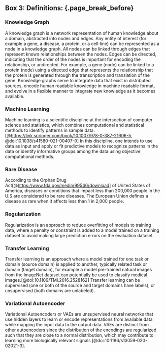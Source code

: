 ## Box 3: Definitions: {.page_break_before}

### Knowledge Graph

A knowledge graph is a network representation of human knowledge about a domain, abstracted into nodes and edges. 
Any entity of interest (for example a gene, a disease, a protein, or a cell-line) can be represented as a node in a knowledge graph.
All nodes can be linked through edges that represent known relationships between the nodes. 
Edges can be directed, indicating that the order of the nodes is important for encoding the relationship, or undirected.
For example, a gene (node) can be linked to a protein (node) using a directed edge that represents the relationship that the protein is generated through the transcription and translation of the gene. 
Knowledge graphs serve to integrate data that exist in distributed sources, encode human readable knowledge in machine readable format, and evolve in a flexible manner to integrate new knowledge as it becomes available.

### Machine Learning

Machine learning is a scientific discipline at the intersection of computer science and statistics, which combines computational and statistical methods to identify patterns in sample data.[@https://link.springer.com/book/10.1007/978-0-387-21606-5, @doi:10.1038/s41580-021-00407-0]
In this discipline, one intends to use data as input and apply or fit predictive models to recognize patterns in the data or identify informative groups among the data using objective computational methods.

### Rare Disease

According to the Orphan Drug Act[@https://www.fda.gov/media/99546/download] of United States of America, diseases or conditions that impact less than 200,000 people in the U.S are considered to be rare diseases. 
The European Union defines a disease as rare when it affects less than 1 in 2,000 people.

### Regularization
Regularization is an approach to reduce overfitting of models to training data, where a penalty or constraint is added to a model trained on a training dataset to avoid making large prediction errors on the evaluation dataset.

### Transfer Learning

Transfer learning is an approach where a model trained for one task or domain (source domain) is applied to another, typically related task or domain (target domain), for example a model pre-trained natural images from the ImageNet dataset can potentially be used to classify medical images.[@doi:10.1109/TMI.2016.2528162]
Transfer learning can be supervised (one or both of the source and target domains have labels), or unsupervised (both domains are unlabeled).

### Variational Autoencoder

Variational Autoencoders or VAEs are unsupervised neural networks that use hidden layers to learn or encode representations from available data while mapping the input data to the output data. 
VAEs are distinct from other autoencoders since the distribution of the encodings are regularized such that they are close to a normal distribution, which may contribute to learning more biologically relevant signals [@doi:10.1186/s13059-020-02021-3].